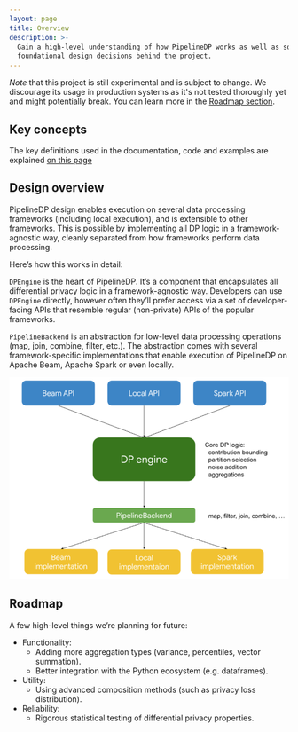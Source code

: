 ```yaml
---
layout: page
title: Overview
description: >-
  Gain a high-level understanding of how PipelineDP works as well as some of the
  foundational design decisions behind the project.
---
```

*Note* that this project is still experimental and is subject to change.
We discourage its usage in production systems as it's not
tested thoroughly yet and might potentially break. You can learn more in the
[Roadmap section](https://pipelinedp.io/overview/#roadmap).

## Key concepts
The key definitions used in the documentation, code and examples are explained
[on this page](https://pipelinedp.io/key-definitions/)

## Design overview
PipelineDP design enables execution on several data processing frameworks
(including local execution), and is extensible to other frameworks. This is
possible by implementing all DP logic in a framework-agnostic way, cleanly
separated from how frameworks perform data processing.

Here’s how this works in detail:

`DPEngine` is the heart of PipelineDP. It’s a component that encapsulates all
differential privacy logic in a framework-agnostic way. Developers can use
`DPEngine` directly, however often they’ll prefer access via a set of
developer-facing APIs that resemble regular (non-private) APIs of the  popular
frameworks.

`PipelineBackend` is an abstraction for low-level data processing operations
(map, join, combine, filter, etc.). The abstraction comes with several
framework-specific implementations that enable execution of PipelineDP on
Apache Beam, Apache Spark or even locally.

![image info](architecture.png)

## Roadmap
A few high-level things we’re planning for future:

* Functionality:
  * Adding more aggregation types (variance, percentiles, vector summation).
  * Better integration with the Python ecosystem (e.g. dataframes).
* Utility:
  * Using advanced composition methods (such as privacy loss distribution).
* Reliability:
  * Rigorous statistical testing of differential privacy properties.


